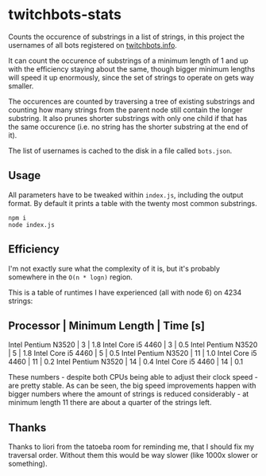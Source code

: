 # twitchbots-stats
Counts the occurence of substrings in a list of strings, in this project the
usernames of all bots registered on [twitchbots.info](https://twitchbots.info).

It can count the occurence of substrings of a minimum length of 1 and up with
the efficiency staying about the same, though bigger minimum lengths will speed
it up enormously, since the set of strings to operate on gets way smaller.

The occurences are counted by traversing a tree of existing substrings and
counting how many strings from the parent node still contain the longer
substring. It also prunes shorter substrings with only one child if that has the
same occurence (i.e. no string has the shorter substring at the end of it).

The list of usernames is cached to the disk in a file called `bots.json`.

## Usage
All parameters have to be tweaked within `index.js`, including the output
format. By default it prints a table with the twenty most common substrings.

```shell
npm i
node index.js
```

## Efficiency
I'm not exactly sure what the complexity of it is, but it's probably somewhere
in the `O(n * logn)` region.

This is a table of runtimes I have experienced (all with node 6) on 4234 strings:

Processor            | Minimum Length | Time [s]
------------------------------------------------
Intel Pentium  N3520 | 3              | 1.8
Intel Core i5 4460   | 3              | 0.5
Intel Pentium N3520  | 5              | 1.8
Intel Core i5 4460   | 5              | 0.5
Intel Pentium N3520  | 11             | 1.0
Intel Core i5 4460   | 11             | 0.2
Intel Pentium N3520  | 14             | 0.4
Intel Core i5 4460   | 14             | 0.1

These numbers - despite both CPUs being able to adjust their clock speed - are
pretty stable. As can be seen, the big speed improvements happen with bigger
numbers where the amount of strings is reduced considerably - at minimum length
11 there are about a quarter of the strings left.

## Thanks
Thanks to liori from the tatoeba room for reminding me, that I should fix my
traversal order. Without them this would be way slower (like 1000x slower or
something).
